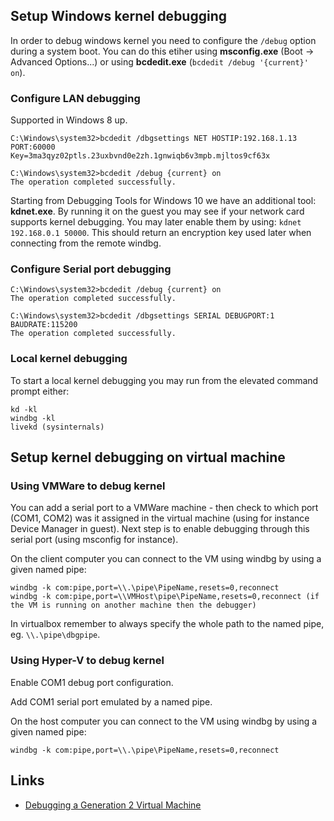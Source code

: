 
Setup Windows kernel debugging
------------------------------

In order to debug windows kernel you need to configure the `/debug` option during a system boot. You can do this etiher using **msconfig.exe** (Boot -> Advanced Options...) or using **bcdedit.exe** (`bcdedit /debug '{current}' on`).

### Configure LAN debugging ###

Supported in Windows 8 up.

    C:\Windows\system32>bcdedit /dbgsettings NET HOSTIP:192.168.1.13 PORT:60000
    Key=3ma3qyz02ptls.23uxbvnd0e2zh.1gnwiqb6v3mpb.mjltos9cf63x

    C:\Windows\system32>bcdedit /debug {current} on
    The operation completed successfully.

Starting from Debugging Tools for Windows 10 we have an additional tool: **kdnet.exe**. By running it on the guest you may see if your network card supports kernel debugging. You may later enable them by using: `kdnet 192.168.0.1 50000`. This should return an encryption key used later when connecting from the remote windbg.

### Configure Serial port debugging ###

    C:\Windows\system32>bcdedit /debug {current} on
    The operation completed successfully.

    C:\Windows\system32>bcdedit /dbgsettings SERIAL DEBUGPORT:1 BAUDRATE:115200
    The operation completed successfully.

### Local kernel debugging ###

To start a local kernel debugging you may run from the elevated command prompt either:

    kd -kl
    windbg -kl
    livekd (sysinternals)

Setup kernel debugging on virtual machine
-----------------------------------------

### Using VMWare to debug kernel ###

You can add a serial port to a VMWare machine - then check to which port (COM1, COM2) was it assigned in the virtual machine (using for instance Device Manager in guest). Next step is to enable debugging through this serial port (using msconfig for instance).

On the client computer you can connect to the VM using windbg by using a given named pipe:

    windbg -k com:pipe,port=\\.\pipe\PipeName,resets=0,reconnect
    windbg -k com:pipe,port=\\VMHost\pipe\PipeName,resets=0,reconnect (if the VM is running on another machine then the debugger)

In virtualbox remember to always specify the whole path to the named pipe, eg. `\\.\pipe\dbgpipe`.

### Using Hyper-V to debug kernel ###

Enable COM1 debug port configuration.

Add COM1 serial port emulated by a named pipe.

On the host computer you can connect to the VM using windbg by using a given named pipe:

    windbg -k com:pipe,port=\\.\pipe\PipeName,resets=0,reconnect

Links
-----

- [Debugging a Generation 2 Virtual Machine](http://blogs.msdn.com/b/ntdebugging/archive/2013/10/24/debugging-a-generation-2-virtual-machine.aspx)
